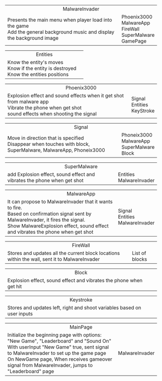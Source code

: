 <table><tr align = 'center'><td colspan = '2'>MalwareInvader</td></tr><tr><td>
Presents the main menu when player load into the game<br> 
Add the general background music and display the background image</td> 
<td>Phoenix3000<br>
MalwareApp<br>
FireWall<br>
SuperMalware<br>
GamePage<br>
</td>
</tr>
</table>

<table><tr align = 'center'><td colspan = '2'>Entities</td></tr>
<tr><td>Know the entity's moves<br>
Know if the entity is destroyed<br>
Know the entities positions
</td>
<td></td></tr></table>

<table><tr align = 'center'><td colspan = '2'>Phoenix3000</td></tr><tr><td>
<!--Has all the states as entity<br>Initially has three lives and decrement one Whenever get shot<br>Move horizontally <br>Use KeyStroke to update position<br>Has physical signals and fire signals<br>Disappear when it get shot from malware app-->
Explosion effect and sound effects when it get shot from malware app<br>
Vibrate the phone when get shot<br>
sound effects when shooting the signal
</td><td>
Signal<br>
Entities<br>
KeyStroke<br>
</td></tr></table>

<table><tr align = 'center'><td colspan = '2'>Signal</td></tr><tr><td>
Move in direction that is specified <br>
Disappear when touches with block, SuperMalware, MalwareApp, Phoneix3000<br>
</td><td>
Phoneix3000 <br>
MalwareApp <br>
SuperMalware<br>
Block
</td></tr></table>

<table><tr align = 'center'><td colspan = '2'>SuperMalware</td></tr><tr><td>
<!--SuperMalware can decide when to appear randomly every 30 seconds. <br>SuperMalware tells MalwareInvader it's entity information. <br>Based on system controlled horizontal movements, update its positions in entities Show explosion effect when I get shot<br> -->
add Explosion effect, sound effect and vibrates the phone when get shot<br>
</td><td>Entities<br> MalwareInvader</td></tr></table>

<table><tr align = 'center'><td colspan = '2'>MalwareApp</td></tr><tr><td>
It can propose to MalwareInvader that it wants to fire. <br>
Based on confirmation signal sent by MalwareInvader, it fires the signal. <br>
Show MalwareExplosion effect, sound effect and vibrates the phone when get shot
</td><td>Signal <br> Entities<br>MalwareInvader
</td></tr></table>

<table><tr align = 'center'><td colspan = '2'>FireWall</td></tr><tr><td>
Stores and updates all the current block locations
within the wall, sent it to MalwareInvader<br>
</td><td>List of blocks
</td></tr></table>

<table><tr align = 'center'><td colspan = '2'>Block</td></tr><tr><td>
Explosion effect, sound effect and vibrates the phone when get hit<br>
</td><td></td></tr></table>

<table><tr align = 'center'><td colspan = '2'>Keystroke</td></tr><tr><td>
Stores and updates left, right and shoot variables based on user inputs<br>
</td><td></td></tr></table>

<table><tr align = 'center'><td colspan = '2'>MainPage</td></tr><tr><td>
Initialize the beginning page with options: "New Game", "Leaderboard" and "Sound On" <br>
With userInput "New Game" true, sent signal to MalwareInvader to set up the game page<br>
On NewGame page, When receives gameover signal from MalwareInvader, jumps to "Leaderboard" page<!-- With userInput "Leaderboard" true, draw the Leaderboard page, which contains a "back" button <br> --><!-- With userInput "Sound On" true, sound on <br> -->
<!-- On Leaderboard page, when "back" true, jumps to "New Game"  page <br> -->
</td><td>MalwareInvader</td></tr></table>
